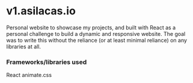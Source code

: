 # v1.asilacas.io

Personal website to showcase my projects, and built with React as a personal challenge to build a dynamic and responsive website. The goal was to write this without the reliance (or at least minimal reliance) on any libraries at all.

### Frameworks/libraries used

React
animate.css

